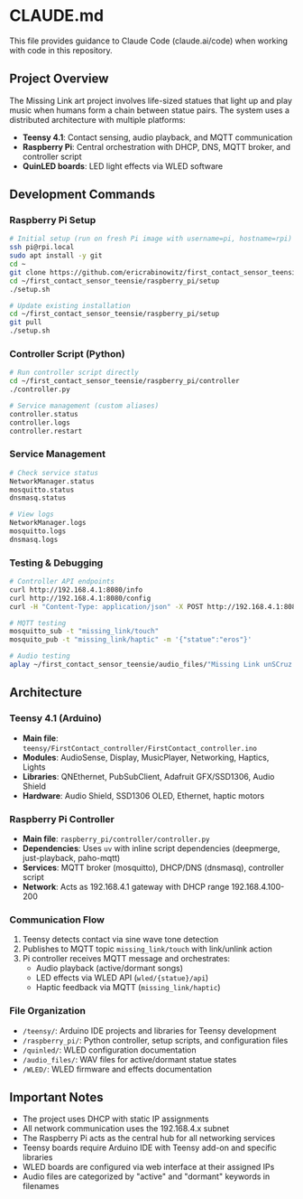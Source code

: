 # CLAUDE.md

This file provides guidance to Claude Code (claude.ai/code) when working with code in this repository.

## Project Overview

The Missing Link art project involves life-sized statues that light up and play music when humans form a chain between statue pairs. The system uses a distributed architecture with multiple platforms:

- **Teensy 4.1**: Contact sensing, audio playback, and MQTT communication
- **Raspberry Pi**: Central orchestration with DHCP, DNS, MQTT broker, and controller script
- **QuinLED boards**: LED light effects via WLED software

## Development Commands

### Raspberry Pi Setup
```bash
# Initial setup (run on fresh Pi image with username=pi, hostname=rpi)
ssh pi@rpi.local
sudo apt install -y git
cd ~
git clone https://github.com/ericrabinowitz/first_contact_sensor_teensie.git
cd ~/first_contact_sensor_teensie/raspberry_pi/setup
./setup.sh

# Update existing installation
cd ~/first_contact_sensor_teensie/raspberry_pi/setup
git pull
./setup.sh
```

### Controller Script (Python)
```bash
# Run controller script directly
cd ~/first_contact_sensor_teensie/raspberry_pi/controller
./controller.py

# Service management (custom aliases)
controller.status
controller.logs
controller.restart
```

### Service Management
```bash
# Check service status
NetworkManager.status
mosquitto.status
dnsmasq.status

# View logs
NetworkManager.logs
mosquitto.logs
dnsmasq.logs
```

### Testing & Debugging
```bash
# Controller API endpoints
curl http://192.168.4.1:8080/info
curl http://192.168.4.1:8080/config
curl -H "Content-Type: application/json" -X POST http://192.168.4.1:8080/touch -d '{"action":"link", "statues":["eros","elektra"]}'

# MQTT testing
mosquitto_sub -t "missing_link/touch"
mosquito_pub -t "missing_link/haptic" -m '{"statue":"eros"}'

# Audio testing
aplay ~/first_contact_sensor_teensie/audio_files/"Missing Link unSCruz active 1 Remi Wolf Polo Pan Hello.wav"
```

## Architecture

### Teensy 4.1 (Arduino)
- **Main file**: `teensy/FirstContact_controller/FirstContact_controller.ino`
- **Modules**: AudioSense, Display, MusicPlayer, Networking, Haptics, Lights
- **Libraries**: QNEthernet, PubSubClient, Adafruit GFX/SSD1306, Audio Shield
- **Hardware**: Audio Shield, SSD1306 OLED, Ethernet, haptic motors

### Raspberry Pi Controller
- **Main file**: `raspberry_pi/controller/controller.py`
- **Dependencies**: Uses `uv` with inline script dependencies (deepmerge, just-playback, paho-mqtt)
- **Services**: MQTT broker (mosquitto), DHCP/DNS (dnsmasq), controller script
- **Network**: Acts as 192.168.4.1 gateway with DHCP range 192.168.4.100-200

### Communication Flow
1. Teensy detects contact via sine wave tone detection
2. Publishes to MQTT topic `missing_link/touch` with link/unlink action
3. Pi controller receives MQTT message and orchestrates:
   - Audio playback (active/dormant songs)
   - LED effects via WLED API (`wled/{statue}/api`)
   - Haptic feedback via MQTT (`missing_link/haptic`)

### File Organization
- `/teensy/`: Arduino IDE projects and libraries for Teensy development
- `/raspberry_pi/`: Python controller, setup scripts, and configuration files
- `/quinled/`: WLED configuration documentation
- `/audio_files/`: WAV files for active/dormant statue states
- `/WLED/`: WLED firmware and effects documentation

## Important Notes

- The project uses DHCP with static IP assignments
- All network communication uses the 192.168.4.x subnet
- The Raspberry Pi acts as the central hub for all networking services
- Teensy boards require Arduino IDE with Teensy add-on and specific libraries
- WLED boards are configured via web interface at their assigned IPs
- Audio files are categorized by "active" and "dormant" keywords in filenames